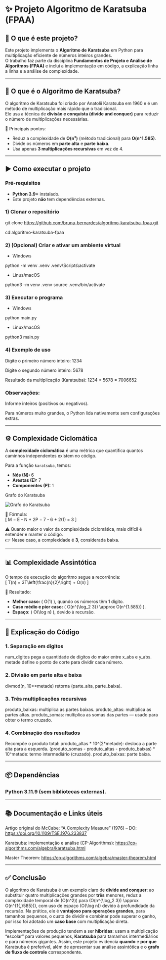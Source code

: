 # ✨ Projeto Algoritmo de Karatsuba (FPAA)

## 📖 O que é este projeto?
Este projeto implementa o **Algoritmo de Karatsuba** em Python para multiplicação eficiente de números inteiros grandes.  
O trabalho faz parte da disciplina **Fundamentos de Projeto e Análise de Algoritmos (FPAA)** e inclui a implementação em código, a explicação linha a linha e a análise de complexidade.  

---

## 🧮 O que é o Algoritmo de Karatsuba?
O algoritmo de Karatsuba foi criado por Anatolii Karatsuba em 1960 e é um método de multiplicação mais rápido que o tradicional.  
Ele usa a técnica de **divisão e conquista (divide and conquer)** para reduzir o número de multiplicações necessárias.

🔑 Principais pontos:
- Reduz a complexidade de **O(n²)** (método tradicional) para **O(n^1.585)**.  
- Divide os números em **parte alta** e **parte baixa**.  
- Usa apenas **3 multiplicações recursivas** em vez de 4.  

---

## ▶️ Como executar o projeto

### Pré-requisitos
- **Python 3.9+** instalado.
- Este projeto **não** tem dependências externas.

### 1) Clonar o repositório
git clone https://github.com/bruna-bernardes/algoritmo-karatsuba-fpaa.git

cd algoritmo-karatsuba-fpaa

### 2) (Opcional) Criar e ativar um ambiente virtual
- Windows

python -m venv .venv
.venv\Scripts\activate

- Linus/macOS

python3 -m venv .venv
source .venv/bin/activate

### 3) Executar o programa
- Windows

python main.py

- Linux/macOS

python3 main.py

### 4) Exemplo de uso
Digite o primeiro número inteiro: 1234

Digite o segundo número inteiro: 5678

Resultado da multiplicação (Karatsuba):
1234 * 5678 = 7006652

### Observações:
Informe inteiros (positivos ou negativos).

Para números muito grandes, o Python lida nativamente sem configurações extras.

---

## ⚙️ Complexidade Ciclomática
A **complexidade ciclomática** é uma métrica que quantifica quantos caminhos independentes existem no código.  

Para a função `karatsuba`, temos:
- **Nós (N):** 6  
- **Arestas (E):** 7  
- **Componentes (P):** 1

Grafo do Karatsuba

![Grafo do Karatsuba](docs/Grafo_Karatsuba.svg)


📌 Fórmula:  
\[
M = E - N + 2P = 7 - 6 + 2(1) = 3
\]

⚠️ Quanto maior o valor da complexidade ciclomática, mais difícil é entender e manter o código.  
👉 Nesse caso, a complexidade é **3**, considerada baixa.

---

## 📊 Complexidade Assintótica
O tempo de execução do algoritmo segue a recorrência:  
\[
T(n) = 3T\left(\frac{n}{2}\right) + O(n)
\]

🔎 Resultado:
- **Melhor caso:** \( O(1) \), quando os números têm 1 dígito.  
- **Caso médio e pior caso:** \( O(n^{\log_2 3}) \approx O(n^{1.585}) \).  
- **Espaço:** \( O(\log n) \), devido à recursão.

---

## 📝 Explicação do Código

### 1. Separação em dígitos
num_digitos pega a quantidade de dígitos do maior entre x_abs e y_abs.
metade define o ponto de corte para dividir cada número.

### 2. Divisão em parte alta e baixa
divmod(n, 10**metade) retorna (parte_alta, parte_baixa).

### 3. Três multiplicações recursivas
produto_baixas: multiplica as partes baixas.
produto_altas: multiplica as partes altas.
produto_somas: multiplica as somas das partes — usado para obter o termo cruzado.

### 4. Combinação dos resultados
Recompõe o produto total:
produto_altas * 10^(2*metade): desloca a parte alta para a esquerda.
(produto_somas - produto_altas - produto_baixas) * 10^metade: termo intermediário (cruzado).
produto_baixas: parte baixa.

---

## 📦 Dependências

### Python 3.11.9 (sem bibliotecas externas).

---

## 📚 Documentação e Links úteis

Artigo original do McCabe: “A Complexity Measure” (1976) – DO: https://doi.org/10.1109/TSE.1976.233837

Karatsuba: implementação e análise (CP-Algorithms): https://cp-algorithms.com/algebra/karatsuba.html

Master Theorem: https://cp-algorithms.com/algebra/master-theorem.html

---

## ✅ Conclusão
O algoritmo de Karatsuba é um exemplo claro de **divide and conquer**: ao substituir quatro multiplicações grandes por **três** menores, reduz a complexidade temporal de \(O(n^2)\) para \(O(n^{\log_2 3}) \approx O(n^{1{,}585})\), com uso de espaço \(O(\log n)\) devido à profundidade da recursão. 
Na prática, ele é **vantajoso para operações grandes**, para tamanhos pequenos, o custo de dividir e combinar pode superar o ganho, por isso foi adotado um **caso base** com multiplicação direta.


Implementações de produção tendem a ser **híbridas**: usam a multiplicação “escolar” para valores pequenos, **Karatsuba** para tamanhos intermediários e para números gigantes.
Assim, este projeto evidencia **quando** e **por que** Karatsuba é preferível, além de apresentar sua análise assintótica e o **grafo de fluxo de controle** correspondente.
